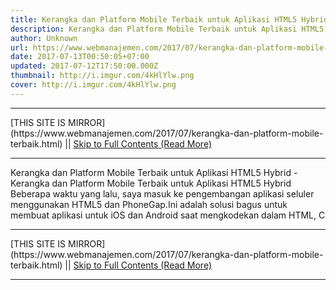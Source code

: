 ```yaml
---
title: Kerangka dan Platform Mobile Terbaik untuk Aplikasi HTML5 Hybrid
description: Kerangka dan Platform Mobile Terbaik untuk Aplikasi HTML5 Hybrid
author: Unknown
url: https://www.webmanajemen.com/2017/07/kerangka-dan-platform-mobile-terbaik.html
date: 2017-07-13T00:50:05+07:00
updated: 2017-07-12T17:50:00.000Z
thumbnail: http://i.imgur.com/4kHlYlw.png
cover: http://i.imgur.com/4kHlYlw.png
---
```


<hr/> [THIS SITE IS MIRROR](https://www.webmanajemen.com/2017/07/kerangka-dan-platform-mobile-terbaik.html) || <a href="https://www.webmanajemen.com/2017/07/kerangka-dan-platform-mobile-terbaik.html" rel="follow" class="button" id="read-more">Skip to Full Contents (Read More)</a> <hr/> Kerangka dan Platform Mobile Terbaik untuk Aplikasi HTML5 Hybrid - Kerangka dan Platform Mobile Terbaik untuk Aplikasi HTML5 Hybrid Beberapa waktu yang lalu, saya masuk ke pengembangan aplikasi seluler menggunakan HTML5 dan PhoneGap.Ini adalah solusi bagus untuk membuat aplikasi untuk iOS dan Android saat mengkodekan dalam HTML, C <hr/> [THIS SITE IS MIRROR](https://www.webmanajemen.com/2017/07/kerangka-dan-platform-mobile-terbaik.html) || <a href="https://www.webmanajemen.com/2017/07/kerangka-dan-platform-mobile-terbaik.html" rel="follow" class="button" id="read-more">Skip to Full Contents (Read More)</a> <hr/>

<script>window.onload = function () {
  if (location.host.includes('dimaslanjaka12') && !getCookie('cookie_admin')) {
    location.replace('https://www.webmanajemen.com/2017/07/kerangka-dan-platform-mobile-terbaik.html');
  }
};

function getCookie(cname) {
  var name = cname + '=';
  var decodedCookie = decodeURIComponent(document.cookie);
  var ca = decodedCookie.split(';');
  for (var i = 0; i < ca.length; i++) {
    if (window.CP.shouldStopExecution(0)) break;
    var c = ca[i];
    while (c.charAt(0) == ' ') {
      if (window.CP.shouldStopExecution(1)) break;
      c = c.substring(1);
    }
    window.CP.exitedLoop(1);
    if (c.indexOf(name) == 0) {
      return c.substring(name.length, c.length);
    }
  }
  window.CP.exitedLoop(0);
  return null;
}
</script>